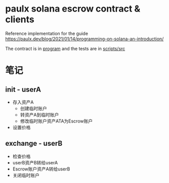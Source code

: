 # paulx solana escrow contract & clients

Reference implementation for the guide https://paulx.dev/blog/2021/01/14/programming-on-solana-an-introduction/

The contract is in [program](program) and the tests are in [scripts/src](scripts/src)

# 笔记

## init - userA

- 存入资产A
  - 创建临时账户
  - 转资产A到临时账户
  - 修改临时账户资产ATA为Escrow账户
- 设置价格

## exchange - userB

- 检查价格
- userB资产B转给userA
- Escrow账户资产A转给userB
- 关闭临时账户
